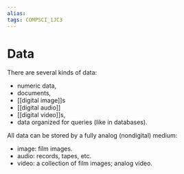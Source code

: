 ```yaml
---
alias:
tags: COMPSCI_1JC3
---
```

# Data
There are several kinds of data: 
- numeric data,
- documents,
- [[digital image]]s
- [[digital audio]]
- [[digital video]]s,
- data organized for queries (like in databases).

All data can be stored by a fully analog (nondigital) medium:
- image: film images.
- audio: records, tapes, etc.
- video: a collection of film images; analog video. 